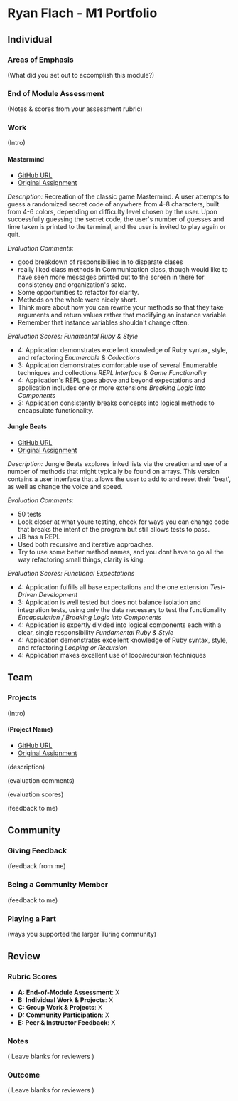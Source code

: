 # Ryan Flach - M1 Portfolio

## Individual

### Areas of Emphasis

(What did you set out to accomplish this module?)

### End of Module Assessment

(Notes & scores from your assessment rubric)

### Work

(Intro)

#### Mastermind

* [GitHub URL](https://github.com/ryanflach/mastermind)
* [Original Assignment](https://github.com/turingschool/curriculum/blob/master/source/projects/mastermind.markdown)

_Description:_
Recreation of the classic game Mastermind. A user attempts to guess a randomized secret code of anywhere from 4-8 characters, built from 4-6 colors, depending on difficulty level chosen by the user. Upon successfully guessing the secret code, the user's number of guesses and time taken is printed to the terminal, and the user is invited to play again or quit.

_Evaluation Comments:_
* good breakdown of responsibiliies in to disparate clases
* really liked class methods in Communication class, though would like to have seen more messages printed out to the screen in there for consistency and organization's sake.
* Some opportunities to refactor for clarity.
* Methods on the whole were nicely short.
* Think more about how you can rewrite your methods so that they take arguments and return values rather that modifying an instance variable.
* Remember that instance variables shouldn't change often.

_Evaluation Scores:_
_Funamental Ruby & Style_
* 4: Application demonstrates excellent knowledge of Ruby syntax, style, and refactoring
_Enumerable & Collections_
* 3: Application demonstrates comfortable use of several Enumerable techniques and collections
_REPL Interface & Game Functionality_
* 4: Application's REPL goes above and beyond expectations and application includes one or more extensions
_Breaking Logic into Components_
* 3: Application consistently breaks concepts into logical methods to encapsulate functionality.

#### Jungle Beats

* [GitHub URL](https://github.com/ryanflach/jungle_beats)
* [Original Assignment](https://github.com/turingschool/curriculum/blob/master/source/projects/jungle_beat.markdown)

_Description:_
Jungle Beats explores linked lists via the creation and use of a number of methods that might typically be found on arrays. This version contains a user interface that allows the user to add to and reset their 'beat', as well as change the voice and speed.

_Evaluation Comments:_
* 50 tests
* Look closer at what youre testing, check for ways you can change code that breaks the intent of the program but still allows tests to pass.
* JB has a REPL
* Used both recursive and iterative approaches.
* Try to use some better method names, and you dont have to go all the way refactoring small things, clarity is king.

_Evaluation Scores:_
_Functional Expectations_
* 4: Application fulfills all base expectations and the one extension
_Test-Driven Development_
* 3: Application is well tested but does not balance isolation and integration tests, using only the data necessary to test the functionality
_Encapsulation / Breaking Logic into Components_
* 4: Application is expertly divided into logical components each with a clear, single responsibility
_Fundamental Ruby & Style_
* 4: Application demonstrates excellent knowledge of Ruby syntax, style, and refactoring
_Looping *or* Recursion_
* 4: Application makes excellent use of loop/recursion techniques


## Team

### Projects

(Intro)

#### (Project Name)

* [GitHub URL]()
* [Original Assignment]()

(description)

(evaluation comments)

(evaluation scores)

(feedback to me)

## Community

### Giving Feedback

(feedback from me)

### Being a Community Member

(feedback to me)

### Playing a Part

(ways you supported the larger Turing community)

## Review

### Rubric Scores

* **A: End-of-Module Assessment**: X
* **B: Individual Work & Projects**: X
* **C: Group Work & Projects**: X
* **D: Community Participation**: X
* **E: Peer & Instructor Feedback**: X

### Notes

( Leave blanks for reviewers )

### Outcome

( Leave blanks for reviewers )
